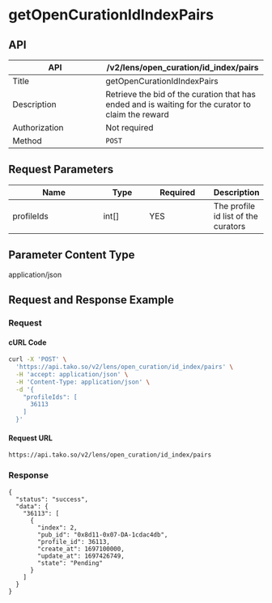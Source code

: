 # getOpenCurationIdIndexPairs

## API

<table><thead><tr><th width="168">API</th><th>/v2/lens/open_curation/id_index/pairs</th></tr></thead><tbody><tr><td>Title</td><td>getOpenCurationIdIndexPairs</td></tr><tr><td>Description</td><td>Retrieve the bid of the curation that has ended and is waiting for the curator to claim the reward</td></tr><tr><td>Authorization</td><td>Not required</td></tr><tr><td>Method</td><td><code>POST</code></td></tr></tbody></table>

## Request Parameters

<table><thead><tr><th width="174">Name</th><th width="79">Type</th><th width="116">Required</th><th>Description</th></tr></thead><tbody><tr><td>profileIds</td><td>int[]</td><td>YES</td><td>The profile id list of the curators</td></tr></tbody></table>

## Parameter Content Type

application/json

## Request and Response Example

### Request

#### cURL Code

```bash
curl -X 'POST' \
  'https://api.tako.so/v2/lens/open_curation/id_index/pairs' \
  -H 'accept: application/json' \
  -H 'Content-Type: application/json' \
  -d '{
    "profileIds": [
      36113
    ]
  }'
```

#### Request URL

`https://api.tako.so/v2/lens/open_curation/id_index/pairs`

### Response

```
{
  "status": "success",
  "data": {
    "36113": [
      {
        "index": 2,
        "pub_id": "0x8d11-0x07-DA-1cdac4db",
        "profile_id": 36113,
        "create_at": 1697100000,
        "update_at": 1697426749,
        "state": "Pending"
      }
    ]
  }
}
```
